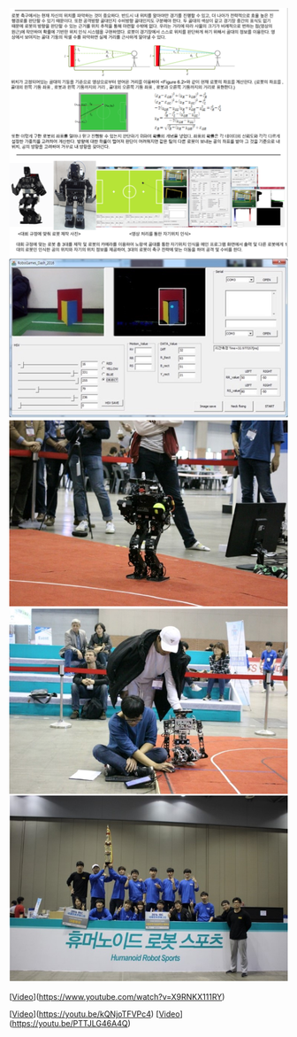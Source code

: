 
![Structure](../assets/rnd/1.png)
![Structure](../assets/rnd/11.png)
![Structure](../assets/rnd/2.png)
![Structure](../assets/rnd/3.png)
![Structure](../assets/rnd/4.png)


[[Video](../assets/rnd/autonomous_walking.png)](https://www.youtube.com/watch?v=X9RNKX111RY)

[[Video](../assets/rnd/object_detection.png)](https://youtu.be/kQNjoTFVPc4)
[[Video](../assets/rnd/penalty_kick.png)](https://youtu.be/PTTJLG46A4Q)